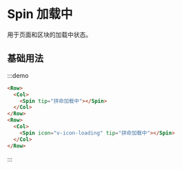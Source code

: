 # Spin 加载中

用于页面和区块的加载中状态。

## 基础用法

:::demo 

```html
<Row>
  <Col>
    <Spin tip="拼命加载中"></Spin>
  </Col>
</Row>
<Row>
  <Col>
    <Spin icon="v-icon-loading" tip="拼命加载中"></Spin>
  </Col>
</Row>
```
:::

<script>
  import Row from '@/components/row';
  import Col from '@/components/col';
  import Spin from '@/components/spin';

  export default {
    components: {
      Row,
      Col,
      Spin,
    },
    methods: {
    },
  };
</script>
<style lang="scss" scoped>
  .v-col-24 {
    height: 100px; 
  }
</style>